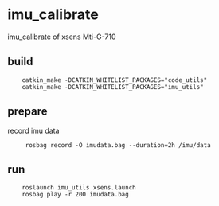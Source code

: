 # imu_calibrate
imu_calibrate of xsens Mti-G-710

## build
```
    catkin_make -DCATKIN_WHITELIST_PACKAGES="code_utils"
    catkin_make -DCATKIN_WHITELIST_PACKAGES="imu_utils"
```
## prepare
record imu data 
```
     rosbag record -O imudata.bag --duration=2h /imu/data
```
## run
```
    roslaunch imu_utils xsens.launch
    rosbag play -r 200 imudata.bag
```
   
